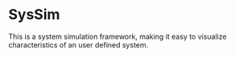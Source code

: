 # SysSim

This is a system simulation framework, making it easy to visualize characteristics of an 
user defined system.
 

